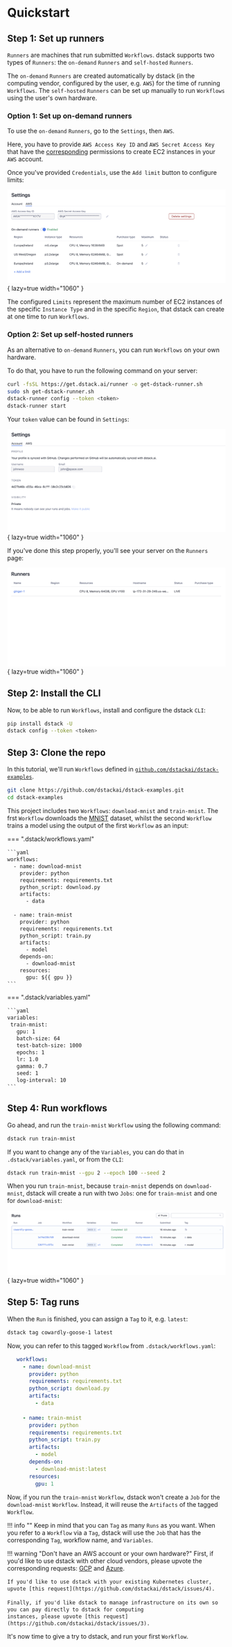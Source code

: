 # Quickstart

## Step 1: Set up runners

`Runners` are machines that run submitted `Workflows`. dstack supports two types of `Runners`: the `on-demand` `Runners`
and `self-hosted` `Runners`. 

The `on-demand` `Runners` are created automatically by dstack (in the computing vendor, configured by the user, e.g. `AWS`) 
for the time of running `Workflows`. The `self-hosted` `Runners` can be set up manually to run `Workflows`
using the user's own hardware.

### Option 1: Set up on-demand runners

To use the `on-demand` `Runners`, go to the `Settings`, then `AWS`.

Here, you have to provide `AWS Access Key ID` and `AWS Secret Access Key` that have the
[corresponding](on-demand-runners.md#aws-credentials) permissions to create EC2 instances in your `AWS` account.

Once you've provided `Credentials`, use the `Add limit` button to configure limits:

![](images/dstack_on_demand_settings.png){ lazy=true width="1060" }

The configured `Limits` represent the maximum number of EC2 instances of the specific `Instance Type` and in the specific `Region`, that
dstack can create at one time to run `Workflows`.

### Option 2: Set up self-hosted runners

As an alternative to `on-demand` `Runners`, you can run `Workflows` on your own hardware. 

To do that, you have to run the following command on your server:

```bash
curl -fsSL https://get.dstack.ai/runner -o get-dstack-runner.sh
sudo sh get-dstack-runner.sh
dstack-runner config --token <token>
dstack-runner start
```

Your `token` value can be found in `Settings`:

![](images/dstack_quickstart_token.png){ lazy=true width="1060" }

If you've done this step properly, you'll see your server on the `Runners` page:

![](images/dstack_quickstart_runners.png){ lazy=true width="1060" }

## Step 2: Install the CLI

Now, to be able to run `Workflows`, install and configure the dstack `CLI`:

```bash
pip install dstack -U
dstack config --token <token> 
```

## Step 3: Clone the repo

In this tutorial, we'll run `Workflows` defined in 
[`github.com/dstackai/dstack-examples`](https://github.com/dstackai/dstack-examples).

```bash
git clone https://github.com/dstackai/dstack-examples.git
cd dstack-examples
```

This project includes two `Workflows`: `download-mnist` and `train-mnist`. The frst `Workflow` downloads the [MNIST](http://yann.lecun.com/exdb/mnist/) dataset,
whilst the second `Workflow` trains a model using the output of the first `Workflow` as an input:

=== ".dstack/workflows.yaml"

    ```yaml
    workflows:
      - name: download-mnist
        provider: python
        requirements: requirements.txt
        python_script: download.py
        artifacts:
          - data
    
      - name: train-mnist
        provider: python
        requirements: requirements.txt
        python_script: train.py
        artifacts:
          - model
        depends-on:
          - download-mnist
        resources:
          gpu: ${{ gpu }}     
    ```

=== ".dstack/variables.yaml"

    ```yaml
    variables:
     train-mnist:
       gpu: 1
       batch-size: 64
       test-batch-size: 1000
       epochs: 1
       lr: 1.0
       gamma: 0.7
       seed: 1
       log-interval: 10
    ```

## Step 4: Run workflows

Go ahead, and run the `train-mnist` `Workflow` using the following command:

```bash
dstack run train-mnist 
```

If you want to change any of the `Variables`, you can do that in `.dstack/variables.yaml`, or from the `CLI`:

```bash
dstack run train-mnist --gpu 2 --epoch 100 --seed 2
```

When you run `train-mnist`, because `train-mnist` depends on `download-mnist`, dstack will create a run with two `Jobs`: 
one for `train-mnist` and one for `download-mnist`:

![](images/dstack_quickstart_runs.png){ lazy=true width="1060" }

## Step 5: Tag runs

When the `Run` is finished, you can assign a `Tag` to it, e.g. `latest`:

```bash
dstack tag cowardly-goose-1 latest
```

Now, you can refer to this tagged `Workflow` from `.dstack/workflows.yaml`:

```yaml
   workflows:
     - name: download-mnist
       provider: python
       requirements: requirements.txt
       python_script: download.py
       artifacts:
         - data

     - name: train-mnist
       provider: python
       requirements: requirements.txt
       python_script: train.py
       artifacts:
         - model
       depends-on:
         - download-mnist:latest
       resources:
         gpu: 1     
```

Now, if you run the `train-mnist` `Workflow`, dstack won't create a `Job` for the `download-mnist` `Workflow`.
Instead, it will reuse the `Artifacts` of the tagged `Workflow`.

!!! info ""
    Keep in mind that you can `Tag` as many `Runs` as you want. When you refer to a `Workflow` via a `Tag`, 
    dstack will use the `Job` that has the corresponding `Tag`, workflow name, and `Variables`.

!!! warning "Don't have an AWS account or your own hardware?"
    First, if you'd like to use dstack with other cloud vendors, please upvote the corresponding requests:
    [GCP](https://github.com/dstackai/dstack/issues/1) and [Azure](https://github.com/dstackai/dstack/issues/2).

    If you'd like to use dstack with your existing Kubernetes cluster, upvote [this request](https://github.com/dstackai/dstack/issues/4).

    Finally, if you'd like dstack to manage infrastructure on its own so you can pay directly to dstack for computing 
    instances, please upvote [this request](https://github.com/dstackai/dstack/issues/3).

It's now time to give a try to dstack, and run your first `Workflow`.

